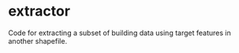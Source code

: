 # extractor
Code for extracting a subset of building data using target features in another shapefile.
